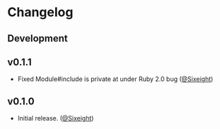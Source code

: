 # Changelog

## Development

## v0.1.1

* Fixed Module#include is private at under Ruby 2.0 bug ([@Sixeight])

## v0.1.0

* Initial release. ([@Sixeight])

[@Sixeight]: https://github.com/Sixeight
